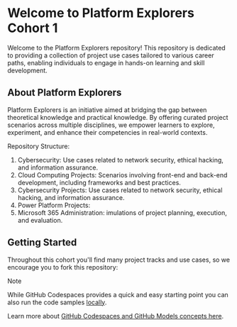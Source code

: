 # Welcome to Platform Explorers Cohort 1

Welcome to the Platform Explorers repository! This repository is dedicated to providing a collection of project use cases tailored to various career paths, enabling individuals to engage in hands-on learning and skill development.

## About Platform Explorers
Platform Explorers is an initiative aimed at bridging the gap between theoretical knowledge and practical knowledge. By offering curated project scenarios across multiple disciplines, we empower learners to explore, experiment, and enhance their competencies in real-world contexts.​

Repository Structure:
1. Cybersecurity:  Use cases related to network security, ethical hacking, and information assurance.​
2. Cloud Computing Projects: Scenarios involving front-end and back-end development, including frameworks and best practices.​
3. Cybersecurity Projects: Use cases related to network security, ethical hacking, and information assurance.​
4. Power Platform Projects: 
5. Microsoft 365 Administration: imulations of project planning, execution, and evaluation.

## Getting Started
 
Throughout this cohort you'll find many project tracks and use cases, so we encourage you to fork this repository:




> [!NOTE]
>
> While GitHub Codespaces provides a quick and easy starting point you can also run the code samples [locally](./setup/README.md#option-2--running-the-app-locally).
>
> Learn more about [GitHub Codespaces and GitHub Models concepts here](./setup/README.md).  
>  
